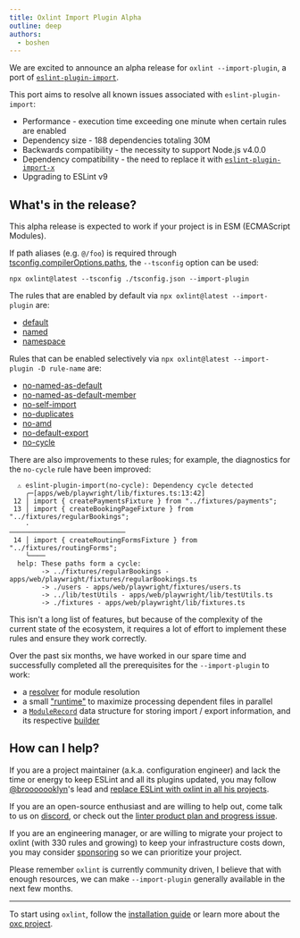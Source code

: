 ```yaml
---
title: Oxlint Import Plugin Alpha
outline: deep
authors:
  - boshen
---
```


<AppBlogPostHeader />

We are excited to announce an alpha release for `oxlint --import-plugin`, a port of [`eslint-plugin-import`](https://github.com/import-js/eslint-plugin-import).

This port aims to resolve all known issues associated with `eslint-plugin-import`:

- Performance - execution time exceeding one minute when certain rules are enabled
- Dependency size - 188 dependencies totaling 30M
- Backwards compatibility - the necessity to support Node.js v4.0.0
- Dependency compatibility - the need to replace it with [`eslint-plugin-import-x`](https://github.com/un-ts/eslint-plugin-import-x)
- Upgrading to ESLint v9

## What's in the release?

This alpha release is expected to work if your project is in ESM (ECMAScript Modules).

If path aliases (e.g. `@/foo`) is required through [tsconfig.compilerOptions.paths](https://www.typescriptlang.org/tsconfig/#paths),
the `--tsconfig` option can be used:

```
npx oxlint@latest --tsconfig ./tsconfig.json --import-plugin
```

The rules that are enabled by default via `npx oxlint@latest --import-plugin` are:

- [default](https://github.com/import-js/eslint-plugin-import/blob/v2.29.1/docs/rules/default.md)
- [named](https://github.com/import-js/eslint-plugin-import/blob/v2.29.1/docs/rules/named.md)
- [namespace](https://github.com/import-js/eslint-plugin-import/blob/v2.29.1/docs/rules/namespace.md)

Rules that can be enabled selectively via `npx oxlint@latest --import-plugin -D rule-name` are:

- [no-named-as-default](https://github.com/import-js/eslint-plugin-import/blob/v2.29.1/docs/rules/no-named-as-default.md)
- [no-named-as-default-member](https://github.com/import-js/eslint-plugin-import/blob/v2.29.1/docs/rules/no-named-as-default-member.md)
- [no-self-import](https://github.com/import-js/eslint-plugin-import/blob/v2.29.1/docs/rules/no-self-import.md)
- [no-duplicates](https://github.com/import-js/eslint-plugin-import/blob/v2.29.1/docs/rules/no-duplicates.md)
- [no-amd](https://github.com/import-js/eslint-plugin-import/blob/v2.29.1/docs/rules/no-amd.md)
- [no-default-export](https://github.com/import-js/eslint-plugin-import/blob/v2.29.1/docs/rules/no-default-export.md)
- [no-cycle](https://github.com/import-js/eslint-plugin-import/blob/v2.29.1/docs/rules/no-cycle.md)

There are also improvements to these rules; for example, the diagnostics for the `no-cycle` rule have been improved:

```
  ⚠ eslint-plugin-import(no-cycle): Dependency cycle detected
    ╭─[apps/web/playwright/lib/fixtures.ts:13:42]
 12 │ import { createPaymentsFixture } from "../fixtures/payments";
 13 │ import { createBookingPageFixture } from "../fixtures/regularBookings";
    ·                                          ─────────────────────────────
 14 │ import { createRoutingFormsFixture } from "../fixtures/routingForms";
    ╰────
  help: These paths form a cycle:
        -> ../fixtures/regularBookings - apps/web/playwright/fixtures/regularBookings.ts
        -> ./users - apps/web/playwright/fixtures/users.ts
        -> ../lib/testUtils - apps/web/playwright/lib/testUtils.ts
        -> ./fixtures - apps/web/playwright/lib/fixtures.ts
```

This isn't a long list of features,
but because of the complexity of the current state of the ecosystem,
it requires a lot of effort to implement these rules and ensure they work correctly.

Over the past six months, we have worked in our spare time and successfully completed all the prerequisites for the `--import-plugin` to work:

- a [resolver](https://github.com/oxc-project/oxc-resolver) for module resolution
- a small ["runtime"](https://github.com/oxc-project/oxc/blob/main/crates/oxc_linter/src/service.rs) to maximize processing dependent files in parallel
- a [`ModuleRecord`](https://github.com/oxc-project/oxc/blob/main/crates/oxc_syntax/src/module_record.rs) data structure for storing import / export information, and its respective [builder](https://github.com/oxc-project/oxc/blob/main/crates/oxc_semantic/src/module_record/builder.rs)

## How can I help?

If you are a project maintainer (a.k.a. configuration engineer) and lack the time or energy to keep ESLint and all its plugins updated,
you may follow [@brooooooklyn](https://github.com/brooooooklyn)'s lead and [replace ESLint with oxlint in all his projects](https://github.com/napi-rs/napi-rs/pull/2032).

If you are an open-source enthusiast and are willing to help out, come talk to us on [discord](https://discord.gg/9uXCAwqQZW), or check out the [linter product plan and progress issue](https://github.com/oxc-project/oxc/issues/481).

If you are an engineering manager, or are willing to migrate your project to oxlint (with 330 rules and growing) to keep your infrastructure costs down,
you may consider [sponsoring](https://github.com/sponsors/Boshen) so we can prioritize your project.

Please remember `oxlint` is currently community driven, I believe that with enough resources, we can make `--import-plugin` generally available in the next few months.

---

To start using `oxlint`, follow the [installation guide](/docs/guide/usage/linter) or learn more about the [oxc project](/docs/guide/introduction.html).
